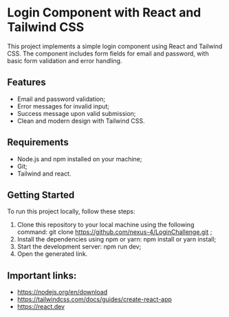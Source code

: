 # Login Component with React and Tailwind CSS

This project implements a simple login component using React and Tailwind CSS. The component includes form fields for email and password, with basic form validation and error handling.

## Features

- Email and password validation;
- Error messages for invalid input;
- Success message upon valid submission;
- Clean and modern design with Tailwind CSS.

## Requirements

- Node.js and npm installed on your machine;
- Git;
- Tailwind and react.

## Getting Started

To run this project locally, follow these steps:

1. Clone this repository to your local machine using the following command: git clone https://github.com/nexus-4/LoginChallenge.git ;
2. Install the dependencies using npm or yarn: npm install or yarn install;
3. Start the development server: npm run dev;
4. Open the generated link.

## Important links:
- https://nodejs.org/en/download
- https://tailwindcss.com/docs/guides/create-react-app
- https://react.dev
   

